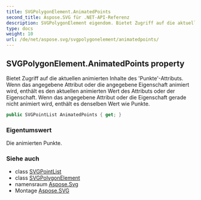 ```yaml
---
title: SVGPolygonElement.AnimatedPoints
second_title: Aspose.SVG für .NET-API-Referenz
description: SVGPolygonElement eigendom. Bietet Zugriff auf die aktuellen animierten Inhalte des PunkteAttributs. Wenn das angegebene Attribut oder die angegebene Eigenschaft animiert wird enthält es den aktuellen animierten Wert des Attributs oder der Eigenschaft. Wenn das angegebene Attribut oder die Eigenschaft gerade nicht animiert wird enthält es denselben Wert wie Punkte.
type: docs
weight: 10
url: /de/net/aspose.svg/svgpolygonelement/animatedpoints/
---
```

## SVGPolygonElement.AnimatedPoints property

Bietet Zugriff auf die aktuellen animierten Inhalte des 'Punkte'-Attributs. Wenn das angegebene Attribut oder die angegebene Eigenschaft animiert wird, enthält es den aktuellen animierten Wert des Attributs oder der Eigenschaft. Wenn das angegebene Attribut oder die Eigenschaft gerade nicht animiert wird, enthält es denselben Wert wie Punkte.

```csharp
public SVGPointList AnimatedPoints { get; }
```

### Eigentumswert

Die animierten Punkte.

### Siehe auch

* class [SVGPointList](../../../aspose.svg.datatypes/svgpointlist/)
* class [SVGPolygonElement](../)
* namensraum [Aspose.Svg](../../svgpolygonelement/)
* Montage [Aspose.SVG](../../../)


